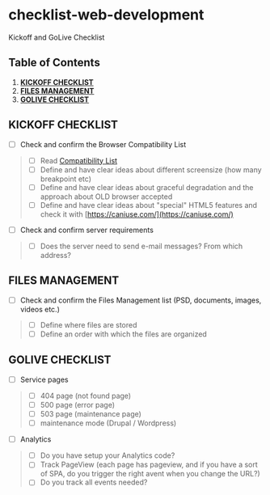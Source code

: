 # checklist-web-development
Kickoff and GoLive Checklist


## Table of Contents

1. **[KICKOFF CHECKLIST](#kickoff-checklist)**
2. **[FILES MANAGEMENT](#files-mangement)**
3. **[GOLIVE CHECKLIST](#golive-checklist)**


## KICKOFF CHECKLIST

* [ ] Check and confirm the Browser Compatibility List
> * [ ] Read [Compatibility List](https://github.com/h-art/browser-compatibility/blob/master/list.md)
> * [ ] Define and have clear ideas about different screensize (how many  breakpoint etc)
> * [ ] Define and have clear ideas about graceful degradation and the approach about OLD browser accepted
> * [ ] Define and have clear ideas about "special" HTML5 features and check it with [https://caniuse.com/](https://caniuse.com/)
* [ ] Check and confirm server requirements
> * [ ] Does the server need to send e-mail messages? From which address?

## FILES MANAGEMENT

* [ ] Check and confirm the Files Management list (PSD, documents, images, videos etc.)
> * [ ] Define where files are stored
> * [ ] Define an order with which the files are organized

## GOLIVE CHECKLIST

* [ ] Service pages
> * [ ] 404 page (not found page)
> * [ ] 500 page (error page)
> * [ ] 503 page (maintenance page)
> * [ ] maintenance mode (Drupal / Wordpress)

* [ ] Analytics
> * [ ] Do you have setup your Analytics code?
> * [ ] Track PageView (each page has pageview, and if you have a sort of SPA, do you trigger the right avent when you change the URL?)
> * [ ] Do you track all events needed?

